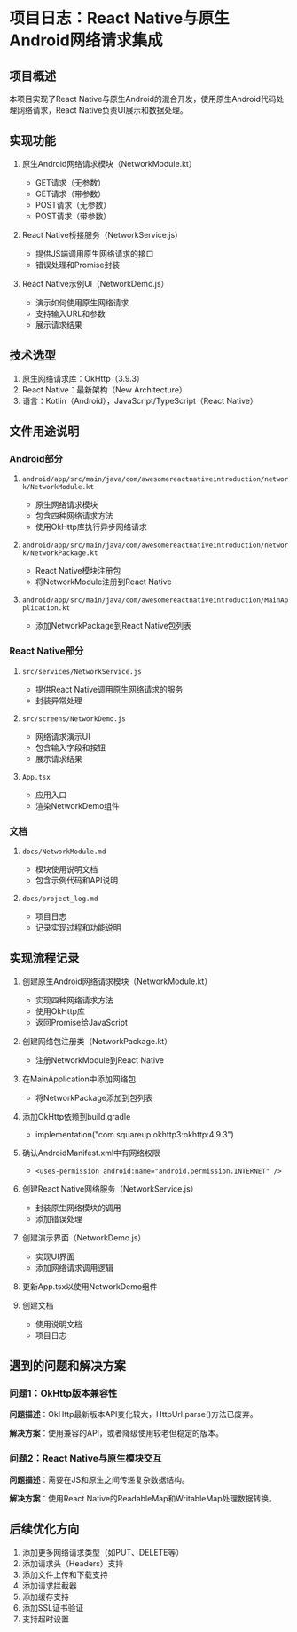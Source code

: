 # 项目日志：React Native与原生Android网络请求集成

## 项目概述

本项目实现了React Native与原生Android的混合开发，使用原生Android代码处理网络请求，React Native负责UI展示和数据处理。

## 实现功能

1. 原生Android网络请求模块（NetworkModule.kt）
   - GET请求（无参数）
   - GET请求（带参数）
   - POST请求（无参数）
   - POST请求（带参数）

2. React Native桥接服务（NetworkService.js）
   - 提供JS端调用原生网络请求的接口
   - 错误处理和Promise封装

3. React Native示例UI（NetworkDemo.js）
   - 演示如何使用原生网络请求
   - 支持输入URL和参数
   - 展示请求结果

## 技术选型

1. 原生网络请求库：OkHttp（3.9.3）
2. React Native：最新架构（New Architecture）
3. 语言：Kotlin（Android），JavaScript/TypeScript（React Native）

## 文件用途说明

### Android部分

1. `android/app/src/main/java/com/awesomereactnativeintroduction/network/NetworkModule.kt`
   - 原生网络请求模块
   - 包含四种网络请求方法
   - 使用OkHttp库执行异步网络请求

2. `android/app/src/main/java/com/awesomereactnativeintroduction/network/NetworkPackage.kt`
   - React Native模块注册包
   - 将NetworkModule注册到React Native

3. `android/app/src/main/java/com/awesomereactnativeintroduction/MainApplication.kt`
   - 添加NetworkPackage到React Native包列表

### React Native部分

1. `src/services/NetworkService.js`
   - 提供React Native调用原生网络请求的服务
   - 封装异常处理

2. `src/screens/NetworkDemo.js`
   - 网络请求演示UI
   - 包含输入字段和按钮
   - 展示请求结果

3. `App.tsx`
   - 应用入口
   - 渲染NetworkDemo组件

### 文档

1. `docs/NetworkModule.md`
   - 模块使用说明文档
   - 包含示例代码和API说明

2. `docs/project_log.md`
   - 项目日志
   - 记录实现过程和功能说明

## 实现流程记录

1. 创建原生Android网络请求模块（NetworkModule.kt）
   - 实现四种网络请求方法
   - 使用OkHttp库
   - 返回Promise给JavaScript

2. 创建网络包注册类（NetworkPackage.kt）
   - 注册NetworkModule到React Native

3. 在MainApplication中添加网络包
   - 将NetworkPackage添加到包列表

4. 添加OkHttp依赖到build.gradle
   - implementation("com.squareup.okhttp3:okhttp:4.9.3")

5. 确认AndroidManifest.xml中有网络权限
   - `<uses-permission android:name="android.permission.INTERNET" />`

6. 创建React Native网络服务（NetworkService.js）
   - 封装原生网络模块的调用
   - 添加错误处理

7. 创建演示界面（NetworkDemo.js）
   - 实现UI界面
   - 添加网络请求调用逻辑

8. 更新App.tsx以使用NetworkDemo组件

9. 创建文档
   - 使用说明文档
   - 项目日志

## 遇到的问题和解决方案

### 问题1：OkHttp版本兼容性

**问题描述**：OkHttp最新版本API变化较大，HttpUrl.parse()方法已废弃。

**解决方案**：使用兼容的API，或者降级使用较老但稳定的版本。

### 问题2：React Native与原生模块交互

**问题描述**：需要在JS和原生之间传递复杂数据结构。

**解决方案**：使用React Native的ReadableMap和WritableMap处理数据转换。

## 后续优化方向

1. 添加更多网络请求类型（如PUT、DELETE等）
2. 添加请求头（Headers）支持
3. 添加文件上传和下载支持
4. 添加请求拦截器
5. 添加缓存支持
6. 添加SSL证书验证
7. 支持超时设置 